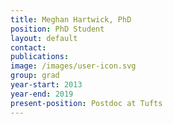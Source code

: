 ```yaml
---
title: Meghan Hartwick, PhD
position: PhD Student
layout: default
contact: 
publications: 
image: /images/user-icon.svg
group: grad
year-start: 2013
year-end: 2019
present-position: Postdoc at Tufts
---
```


